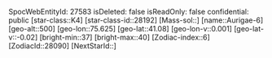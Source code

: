 ﻿---
location: [41.08,75.625,500]
type: Station
tags:
- astro/Star

---
SpocWebEntityId: 27583
isDeleted: false
isReadOnly: false
confidential: public
[star-class::K4]
[star-class-id::28192]
[Mass-sol::]
[name::Aurigae-6]
[geo-alt::500]
[geo-lon::75.625]
[geo-lat::41.08]
[geo-lon-v::0.001]
[geo-lat-v::-0.02]
[bright-min::37]
[bright-max::40]
[Zodiac-index::6]
[ZodiacId::28090]
[NextStarId::]

